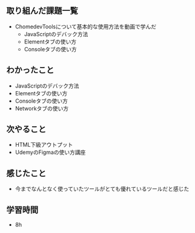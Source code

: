 ## 取り組んだ課題一覧
- ChomedevToolsについて基本的な使用方法を動画で学んだ
    - JavaScriptのデバック方法
    -  Elementタブの使い方
    - Consoleタブの使い方
## わかったこと
- JavaScriptのデバック方法
-  Elementタブの使い方
- Consoleタブの使い方
- Networkタブの使い方
## 次やること
- HTML下級アウトプット
- UdemyのFigmaの使い方講座
## 感じたこと
- 今までなんとなく使っていたツールがとても優れているツールだと感じた
## 学習時間
- 8h